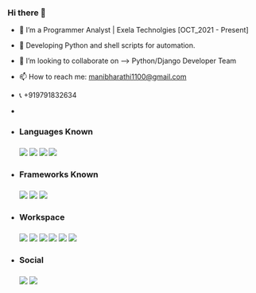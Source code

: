 ### Hi there 👋

- 🔭 I’m a Programmer Analyst | Exela Technolgies [OCT_2021 - Present]
- 🌱 Developing Python and shell scripts for automation.
- 👯 I’m looking to collaborate on --> Python/Django Developer Team
- 📫 How to reach me: manibharathi1100@gmail.com
- 📞 +919791832634
- 
- <h3>Languages Known<h3>

 
  <img src="https://img.shields.io/badge/Python-FFD43B?style=for-the-badge&logo=python&logoColor=darkgreen"> <img src="https://img.shields.io/badge/HTML5-E34F26?style=for-the-badge&logo=html5&logoColor=white"> <img src="https://img.shields.io/badge/CSS3-1572B6?style=for-the-badge&logo=css3&logoColor=white"> <img src="https://img.shields.io/badge/MySQL-00000F?style=for-the-badge&logo=mysql&logoColor=white">
  
- <h3>Frameworks Known <h3>
 
   <img src="https://img.shields.io/badge/Django-092E20?style=for-the-badge&logo=django&logoColor=green">
   <img src="https://img.shields.io/badge/Git-F05032?style=for-the-badge&logo=git&logoColor=white"> 
   <img src="https://img.shields.io/badge/Bootstrap-7947C4?style=for-the-badge&logo=bootstrap&logoColor=white">
- <h3>Workspace<h3>
   <img src="https://img.shields.io/badge/PYCharm-F6E04B?style=for-the-badge&logo=pycharm&logoColor=000">
   <img src="https://img.shields.io/badge/jupyter-fff?style=for-the-badge&textColor=green&logo=jupyter&logoColor=orange">
   <img src="https://img.shields.io/badge/sublime-grey?style=for-the-badge&logo=sublimetext&logoColor=orange">
   <img src="https://img.shields.io/badge/anaconda-000?style=for-the-badge&textColor=green&logo=anaconda&logoColor=green">
   <img src="https://img.shields.io/badge/VSCode-fff?style=for-the-badge&logo=visualstudiocode&logoColor=227BBC">
   <img src="https://img.shields.io/badge/Oracle_XE-fff?style=for-the-badge&logo=oracle&logoColor=red"> 
   
- <h3>Social<h3>

  <a href="https://www.linkedin.com/in/manibharathi-s-b58792137/" target="_blank"><img src="https://img.shields.io/badge/LinkedIn-0077B5?style=for-the-badge&logo=linkedin&logoColor=white"></a>
  <a href="https://github.com/manibharathi1100" target="_blank"><img src="https://img.shields.io/badge/GitHub-100000?style=for-the-badge&logo=github&logoColor=white"></a>

